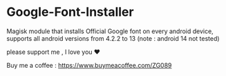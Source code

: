 # Google-Font-Installer
Magisk module that installs Official Google font on every android device, supports all android versions from 4.2.2 to 13 (note : android 14 not tested)

please support me , I love you ❤️ 

Buy me a coffee : https://www.buymeacoffee.com/ZG089
